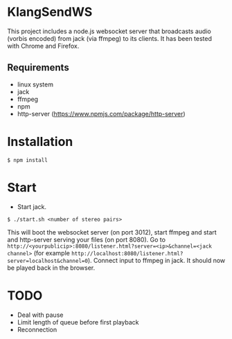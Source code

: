 # KlangSendWS

This project includes a node.js websocket server that broadcasts audio
(vorbis encoded) from jack (via ffmpeg) to its clients. It has been
tested with Chrome and Firefox.

## Requirements

- linux system
- jack
- ffmpeg
- npm
- http-server (https://www.npmjs.com/package/http-server)


# Installation

``` shell
$ npm install
```

# Start

- Start jack.


``` shell
$ ./start.sh <number of stereo pairs>
```

This will boot the websocket server (on port 3012), start ffmpeg and
start and http-server serving your files (on port 8080). Go to
`http://<yourpublicip>:8080/listener.html?server=<ip>&channel=<jack
channel>` (for example
`http://localhost:8080/listener.html?server=localhost&channel=0`). Connect
input to ffmpeg in jack. It should now be played back in the browser.


# TODO

- Deal with pause
- Limit length of queue before first playback
- Reconnection
